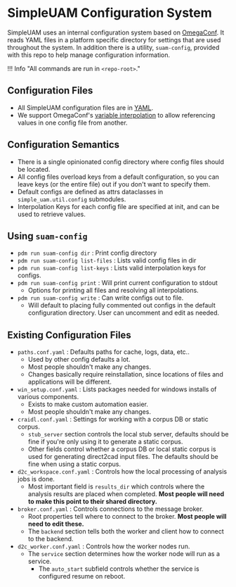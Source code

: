 # SimpleUAM Configuration System

SimpleUAM uses an internal configuration system based on
[OmegaConf](omegaconf.readthedocs.io/).
It reads YAML files in a platform specific directory for settings that are
used throughout the system.
In addition there is a utility, `suam-config`, provided with this repo to help
manage configuration information.

!!! Info "All commands are run in `<repo-root>`."

## Configuration Files

- All SimpleUAM configuration files are in [YAML](https://yaml.org/).
- We support OmegaConf's [variable interpolation](https://omegaconf.readthedocs.io/en/2.1_branch/usage.html#variable-interpolation)
  to allow referencing values in one config file from another.

## Configuration Semantics

- There is a single opinionated config directory where config files
  should be located.
- All config files overload keys from a default configuration, so you can leave
  keys (or the entire file) out if you don't want to specify them.
- Default configs are defined as attrs dataclasses in `simple_uam.util.config`
  submodules.
- Interpolation Keys for each config file are specified at init, and can be used
  to retrieve values.

## Using `suam-config`

- `pdm run suam-config dir` : Print config directory
- `pdm run suam-config list-files` : Lists valid config files in dir
- `pdm run suam-config list-keys` : Lists valid interpolation keys for configs.
- `pdm run suam-config print` : Will print current configuration to stdout
    - Options for printing all files and resolving all interpolations.
- `pdm run suam-config write` : Can write configs out to file.
    - Will default to placing fully commented out configs in the default
      configuration directory.
      User can uncomment and edit as needed.

## Existing Configuration Files

- `paths.conf.yaml` : Defaults paths for cache, logs, data, etc..
    - Used by other config defaults a lot.
    - Most people shouldn't make any changes.
    - Changes basically require reinstallation, since locations of files and
      applications will be different.
- `win_setup.conf.yaml` : Lists packages needed for windows installs of various
  components.
    - Exists to make custom automation easier.
    - Most people shouldn't make any changes.
- `craidl.conf.yaml` : Settings for working with a corpus DB or static corpus.
    - `stub_server` section controls the local stub server, defaults should be
      fine if you're only using it to generate a static corpus.
    - Other fields control whether a corpus DB or local static corpus is used
      for generating direct2cad input files. The defaults should be fine when
      using a static corpus.
- `d2c_workspace.conf.yaml` : Controls how the local processing of analysis
  jobs is done.
    - Most important field is `results_dir` which controls where the analysis
      results are placed when completed. **Most people will need to make this
      point to their shared directory.**
- `broker.conf.yaml` : Controls connections to the message broker.
    - Root properties tell where to connect to the broker.  **Most people will
      need to edit these.**
    - The `backend` section tells both the worker and client how
      to connect to the backend.
- `d2c_worker.conf.yaml` : Controls how the worker nodes run.
    - The `service` section determines how the worker node will run as a service.
        - The `auto_start` subfield controls whether the service is configured
          resume on reboot.
